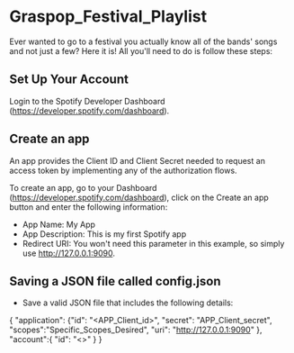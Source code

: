 # Graspop_Festival_Playlist
Ever wanted to go to a festival you actually know all of the bands' songs and not just a few?
Here it is! All you'll need to do is follow these steps:
## Set Up Your Account
Login to the Spotify Developer Dashboard (https://developer.spotify.com/dashboard).

## Create an app
An app provides the Client ID and Client Secret needed to request an access token by implementing any of the authorization flows.

To create an app, go to your Dashboard (https://developer.spotify.com/dashboard), click on the Create an app button and enter the following information:

* App Name: My App
* App Description: This is my first Spotify app
* Redirect URI: You won't need this parameter in this example, so simply use http://127.0.0.1:9090.

## Saving a JSON file called config.json
* Save a valid JSON file that includes the following details:

{
  "application":
    {"id": "<APP_Client_id>",
      "secret": "APP_Client_secret",
      "scopes":"Specific_Scopes_Desired",
      "uri": "http://127.0.0.1:9090"
    },
  "account":{
    "id": "<>"
  }
}
